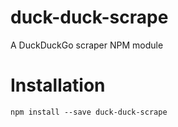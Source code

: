 # duck-duck-scrape
A DuckDuckGo scraper NPM module

# Installation
`npm install --save duck-duck-scrape`
